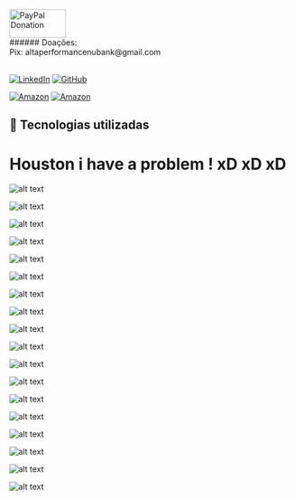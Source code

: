 <div>
   <a href="https://www.paypal.com/donate/?business=C5ZXDE6A7M28E&no_recurring=0&item_name=Donation+for+Owner+of+this+PayPal+Account&currency_code=BRL" target="_blank">
       <img src="https://www.paypalobjects.com/paypal-ui/logos/svg/paypal-color.svg" alt="PayPal Donation" width="100" height="50">
   </a><br>
   ###### Doações:<br>Pix: altaperformancenubank@gmail.com<br>
</div>
<br>

[![LinkedIn](https://img.shields.io/badge/LinkedIn-0077B5?style=for-the-badge&logo=linkedin&logoColor=white)](https://www.linkedin.com/in/f%C3%A1bio-samuel-dos-santos-canedo-2708b533/)
[![GitHub](https://img.shields.io/badge/GitHub-100000?style=for-the-badge&logo=github&logoColor=white)](https://github.com/Acheroniano)

[![Amazon](https://img.shields.io/badge/Amazon%20Mais%20Vendidos-39E09B?style=social&logo=amazon&logoColor=39E09B)](https://amzn.to/3SYdXzY)
[![Amazon](https://img.shields.io/badge/Amazon%20Ofertas-39E09B?style=social&logo=amazon&logoColor=39E09B)](https://amzn.to/3XbudAb)

<h2> 🤖 Tecnologias utilizadas</h2>

# Houston i have a problem ! xD xD xD

![alt text](./Images/1st.jpg)

![alt text](./Images/2nd.jpg)

![alt text](./Images/3rd.jpg)

![alt text](./Images/4th.jpg)

![alt text](./Images/5th.jpg)

![alt text](./Images/6th.jpg)

![alt text](./Images/7th.jpg)

![alt text](./Images/8th.jpg)

![alt text](./Images/9th.jpg)

![alt text](./Images/10th.jpg)

![alt text](./Images/11th.jpg)

![alt text](./Images/12th.jpg)

![alt text](./Images/13th.jpg)

![alt text](./Images/14th.jpg)

![alt text](./Images/15th.jpg)

![alt text](./Images/16th.jpg)

![alt text](./Images/17th.jpg)

![alt text](./Images/18th.jpg)
